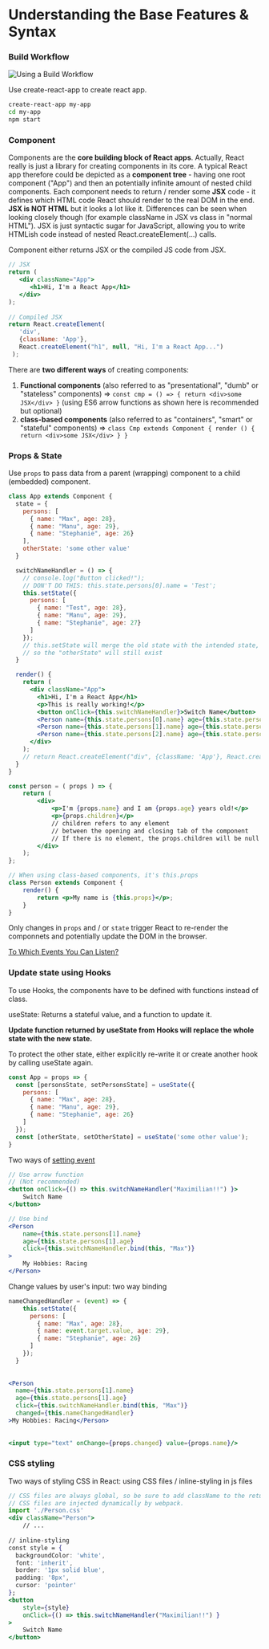 # Understanding the Base Features & Syntax

### Build Workflow

![Using a Build Workflow](../.gitbook/assets/image%20%285%29.png)

Use create-react-app to create react app.

```bash
create-react-app my-app
cd my-app
npm start
```

### Component

Components are the **core building block of React apps**. Actually, React really is just a library for creating components in its core. A typical React app therefore could be depicted as a **component tree** - having one root component \("App"\) and then an potentially infinite amount of nested child components. Each component needs to return / render some **JSX** code - it defines which HTML code React should render to the real DOM in the end. **JSX is NOT HTML** but it looks a lot like it. Differences can be seen when looking closely though \(for example className in JSX vs class in "normal HTML"\). JSX is just syntactic sugar for JavaScript, allowing you to write HTMLish code instead of nested React.createElement\(...\) calls.

Component either returns JSX or the compiled JS code from JSX.

```jsx
// JSX
return (
   <div className="App">
      <h1>Hi, I'm a React App</h1>
   </div>
);
   
// Compiled JSX 
return React.createElement(
   'div',
   {className: 'App'},
   React.createElement("h1", null, "Hi, I'm a React App...")
 );
```

There are **two different ways** of creating components:

1. **Functional components** \(also referred to as "presentational", "dumb" or "stateless" components\) =&gt; `const cmp = () => { return <div>some JSX</div> }` \(using ES6 arrow functions as shown here is recommended but optional\)
2. **class-based components** \(also referred to as "containers", "smart" or "stateful" components\) =&gt; `class Cmp extends Component { render () { return <div>some JSX</div> } }` 

### Props & State

Use `props` to pass data from a parent \(wrapping\) component to a child \(embedded\) component.

```jsx
class App extends Component {
  state = {
    persons: [
      { name: "Max", age: 28},
      { name: "Manu", age: 29},
      { name: "Stephanie", age: 26}
    ],
    otherState: 'some other value'
  }

  switchNameHandler = () => {
    // console.log("Button clicked!");
    // DON'T DO THIS: this.state.persons[0].name = 'Test';
    this.setState({
      persons: [
        { name: "Test", age: 28},
        { name: "Manu", age: 29},
        { name: "Stephanie", age: 27}
      ]
    });
    // this.setState will merge the old state with the intended state,
    // so the "otherState" will still exist
  }

  render() {
    return (
      <div className="App">
        <h1>Hi, I'm a React App</h1>
        <p>This is really working!</p>
        <button onClick={this.switchNameHandler}>Switch Name</button>
        <Person name={this.state.persons[0].name} age={this.state.persons[0].age}/>
        <Person name={this.state.persons[1].name} age={this.state.persons[1].age}>My Hobbies: Racing</Person>
        <Person name={this.state.persons[2].name} age={this.state.persons[2].age}/>
      </div>
    );
    // return React.createElement("div", {className: 'App'}, React.createElement("h1", null, "Hi, I'm a React App..."));
  }
}

const person = ( props ) => {
    return (
        <div>
            <p>I'm {props.name} and I am {props.age} years old!</p>
            <p>{props.children}</p>
            // children refers to any element
            // between the opening and closing tab of the component
            // If there is no element, the props.children will be null
        </div>
    );
};

// When using class-based components, it's this.props
class Person extends Component {
    render() {
        return <p>My name is {this.props}</p>;
    }
}
```

Only changes in `props` and / or `state` trigger React to re-render the componnets and potentially update the DOM in the browser.

[To Which Events You Can Listen?](https://reactjs.org/docs/events.html#supported-events)

### Update state using Hooks

To use Hooks, the components have to be defined with functions instead of class.

useState: Returns a stateful value, and a function to update it.

**Update function returned by useState from Hooks will replace the whole state with the new state.**

To protect the other state, either explicitly re-write it or create another hook by calling useState again.

```jsx
const App = props => {
  const [personsState, setPersonsState] = useState({
    persons: [
      { name: "Max", age: 28},
      { name: "Manu", age: 29},
      { name: "Stephanie", age: 26}
    ]
  });
  const [otherState, setOtherState] = useState('some other value');
}
```

Two ways of [setting event](https://reactjs.org/docs/handling-events.html)

```jsx
// Use arrow function
// (Not recommended)
<button onClick={() => this.switchNameHandler("Maximilian!!") }>
    Switch Name
</button>

// Use bind
<Person
    name={this.state.persons[1].name}
    age={this.state.persons[1].age}
    click={this.switchNameHandler.bind(this, "Max")}
>
    My Hobbies: Racing
</Person>
```

Change values by user's input: two way binding

```jsx
nameChangedHandler = (event) => {
    this.setState({
      persons: [
        { name: "Max", age: 28},
        { name: event.target.value, age: 29},
        { name: "Stephanie", age: 26}
      ]
    });
  }
  
  
<Person
  name={this.state.persons[1].name}
  age={this.state.persons[1].age}
  click={this.switchNameHandler.bind(this, "Max")}
  changed={this.nameChangedHandler}
>My Hobbies: Racing</Person>
        
        
<input type="text" onChange={props.changed} value={props.name}/>
```

### CSS styling

Two ways of styling CSS in React: using CSS files / inline-styling in js files

```jsx
// CSS files are always global, so be sure to add className to the returned JSX.
// CSS files are injected dynamically by webpack.
import './Person.css'
<div className="Person">
    // ...
    
// inline-styling
const style = {
  backgroundColor: 'white',
  font: 'inherit',
  border: '1px solid blue',
  padding: '8px',
  cursor: 'pointer'
};
<button 
    style={style}
    onClick={() => this.switchNameHandler("Maximilian!!") }
>
    Switch Name
</button>
```


